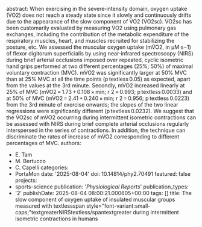 abstract: When exercising in the severe‐intensity domain, oxygen uptake (V̇O2) does
  not reach a steady state since it slowly and continuously drifts due to the appearance
  of the slow component of V̇O2 (V̇O2sc). V̇O2sc has been customarily evaluated by
  measuring V̇O2 using pulmonary gas exchanges, including the contribution of the
  metabolic expenditure of the respiratory muscles, heart, and muscles recruited for
  stabilizing the posture, etc. We assessed the muscular oxygen uptake (mV̇O2, in
  μM·s−1) of flexor digitorum superficialis by using near‐infrared spectroscopy (NIRS)
  during brief arterial occlusions imposed over repeated, cyclic isometric hand grips
  performed at two different percentages (25%; 50%) of maximal voluntary contraction
  (MVC). mV̇O2 was significantly larger at 50% MVC than at 25% MVC at all the time
  points (p textless 0.05) as expected, apart from the values at the 3rd minute. Secondly,
  mV̇O2 increased linearly at 25% of MVC (mV̇O2 = 1.73 + 0.108 × min; r 2 = 0.993;
  p textless 0.0033) and at 50% of MVC (mV̇O2 = 2.41 + 0.240 × min; r 2 = 0.956; p textless 0.0223)
  from the 3rd minute of exercise onwards; the slopes of the two linear regressions
  were significantly different (p textless 0.0232). We suggest that the V̇O2sc of
  mV̇O2 occurring during intermittent isometric contractions can be assessed with
  NIRS during brief complete arterial occlusions regularly interspersed in the series
  of contractions. In addition, the technique can discriminate the rates of increase
  of mV̇O2 corresponding to different percentages of MVC.
authors:
- E. Tam
- M. Bertucco
- C. Capelli
categories:
- PortaMon
date: '2025-08-04'
doi: 10.14814/phy2.70491
featured: false
projects:
- sports-science
publication: '*Physiological Reports*'
publication_types:
- '2'
publishDate: 2025-08-04 08:00:21.000605+00:00
tags: []
title: The slow component of oxygen uptake of insulated muscular groups measured with
  textlessspan style="font-variant:small-caps;"textgreaterNIRStextless/spantextgreater
  during intermittent isometric contractions in humans
